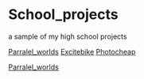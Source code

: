 # School_projects
a sample of my high school projects

[Parralel_worlds](https://github.com/Eclynos/School_projects/blob/Parralel_worlds/README.md)
[Excitebike](https://github.com/Eclynos/School_projects/blob/Excitebike/README.md)
[Photocheap](https://github.com/Eclynos/School_projects/blob/Photocheap/README.md)

<a href="https://github.com/Eclynos/School_projects/blob/Parralel_worlds/README.md">Parralel_worlds</a>
